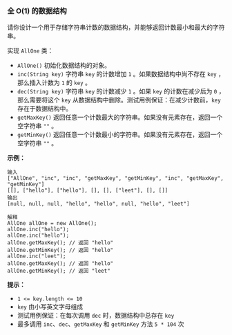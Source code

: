 ### 全 O(1) 的数据结构 ###
请你设计一个用于存储字符串计数的数据结构，并能够返回计数最小和最大的字符串。

实现 `AllOne` 类：

* `AllOne()` 初始化数据结构的对象。
* `inc(String key)` 字符串 `key` 的计数增加 `1` 。如果数据结构中尚不存在 `key` ，那么插入计数为 `1` 的 `key` 。
* `dec(String key)` 字符串 `key` 的计数减少 `1` 。如果 `key` 的计数在减少后为 `0` ，那么需要将这个 `key` 从数据结构中删除。测试用例保证：在减少计数前，`key` 存在于数据结构中。
* `getMaxKey()` 返回任意一个计数最大的字符串。如果没有元素存在，返回一个空字符串 `""` 。
* `getMinKey()` 返回任意一个计数最小的字符串。如果没有元素存在，返回一个空字符串 `""` 。


**示例：**

```
输入
["AllOne", "inc", "inc", "getMaxKey", "getMinKey", "inc", "getMaxKey", "getMinKey"]
[[], ["hello"], ["hello"], [], [], ["leet"], [], []]
输出
[null, null, null, "hello", "hello", null, "hello", "leet"]

解释
AllOne allOne = new AllOne();
allOne.inc("hello");
allOne.inc("hello");
allOne.getMaxKey(); // 返回 "hello"
allOne.getMinKey(); // 返回 "hello"
allOne.inc("leet");
allOne.getMaxKey(); // 返回 "hello"
allOne.getMinKey(); // 返回 "leet"
```



**提示：**

* `1 <= key.length <= 10`
* `key` 由小写英文字母组成
* 测试用例保证：在每次调用 `dec` 时，数据结构中总存在 `key`
* 最多调用 `inc`、`dec`、`getMaxKey` 和 `getMinKey` 方法 `5 * 104` 次

